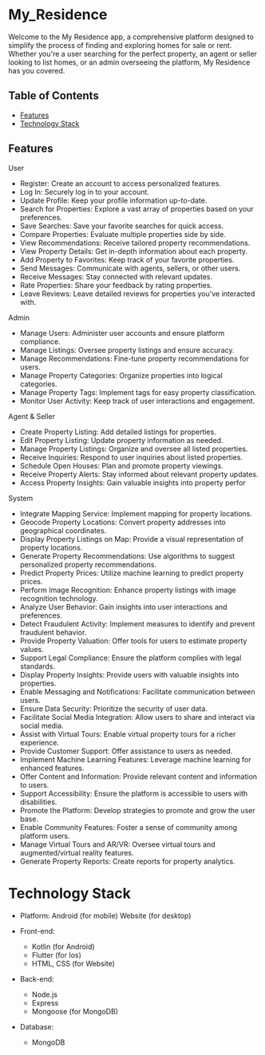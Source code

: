 # My_Residence
Welcome to the My Residence app, a comprehensive platform designed to simplify the process of finding and exploring homes for sale or rent. Whether you're a user searching for the perfect property, an agent or seller looking to list homes, or an admin overseeing the platform, My Residence has you covered.

## Table of Contents

- [Features](#features)
- [Technology Stack](#api-documentation)

## Features
User 
- Register: 
   Create an account to access personalized features.
- Log In:
  Securely log in to your account.
- Update Profile: 
   Keep your profile information up-to-date.
- Search for Properties:
   Explore a vast array of properties based on your preferences.
- Save Searches:
   Save your favorite searches for quick access.
- Compare Properties: 
  Evaluate multiple properties side by side.
- View Recommendations: 
   Receive tailored property recommendations.
- View Property Details: 
   Get in-depth information about each property.
- Add Property to Favorites:
   Keep track of your favorite properties.
- Send Messages: 
   Communicate with agents, sellers, or other users.
- Receive Messages: 
   Stay connected with relevant updates.
- Rate Properties: 
  Share your feedback by rating properties.
- Leave Reviews: 
   Leave detailed reviews for properties you've interacted with.

Admin
- Manage Users: 
    Administer user accounts and ensure platform compliance.
- Manage Listings: 
    Oversee property listings and ensure accuracy.
- Manage Recommendations:
     Fine-tune property recommendations for users.
- Manage Property Categories:
     Organize properties into logical categories.
- Manage Property Tags:
     Implement tags for easy property classification.
- Monitor User Activity: 
    Keep track of user interactions and engagement.

Agent & Seller
- Create Property Listing: 
    Add detailed listings for properties.
- Edit Property Listing:
     Update property information as needed.
- Manage Property Listings:
     Organize and oversee all listed properties.
- Receive Inquiries:
     Respond to user inquiries about listed properties.
- Schedule Open Houses:
     Plan and promote property viewings.
- Receive Property Alerts: 
    Stay informed about relevant property updates.
- Access Property Insights:
     Gain valuable insights into property perfor

System
- Integrate Mapping Service:
        Implement mapping for property locations.
- Geocode Property Locations:
        Convert property addresses into geographical coordinates.
- Display Property Listings on Map:
        Provide a visual representation of property locations.
- Generate Property Recommendations:
        Use algorithms to suggest personalized property recommendations.
- Predict Property Prices:
        Utilize machine learning to predict property prices.
- Perform Image Recognition:
        Enhance property listings with image recognition technology.
- Analyze User Behavior: Gain insights into user interactions and preferences.
- Detect Fraudulent Activity:
        Implement measures to identify and prevent fraudulent behavior.
- Provide Property Valuation:
        Offer tools for users to estimate property values.
- Support Legal Compliance:
        Ensure the platform complies with legal standards.
- Display Property Insights:
        Provide users with valuable insights into properties.
- Enable Messaging and Notifications:
        Facilitate communication between users.
- Ensure Data Security:
        Prioritize the security of user data.
- Facilitate Social Media Integration: 
       Allow users to share and interact via social media.
- Assist with Virtual Tours:
        Enable virtual property tours for a richer experience.
- Provide Customer Support:
        Offer assistance to users as needed.
- Implement Machine Learning Features: 
       Leverage machine learning for enhanced features.
- Offer Content and Information: 
       Provide relevant content and information to users.
- Support Accessibility:
        Ensure the platform is accessible to users with disabilities.
- Promote the Platform:
        Develop strategies to promote and grow the user base.
- Enable Community Features:
        Foster a sense of community among platform users.
- Manage Virtual Tours and AR/VR: 
       Oversee virtual tours and augmented/virtual reality features.
- Generate Property Reports:
        Create reports for property analytics.

# Technology Stack
- Platform:
Android (for mobile)
Website (for desktop)

- Front-end:
    - Kotlin (for Android)
    - Flutter (for Ios)
    - HTML, CSS (for Website)

- Back-end:
    - Node.js
    - Express
    - Mongoose (for MongoDB)

- Database:
    - MongoDB
